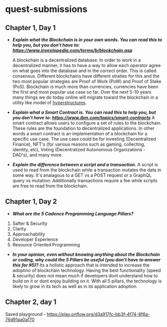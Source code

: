 # quest-submissions

## Chapter 1, Day 1
 - ***Explain what the Blockchain is in your own words. You can read this to help you, but you don't have to: https://www.investopedia.com/terms/b/blockchain.asp***
 
   A blockchain is a decentralized database. In order to work in a decentralized manner, it has to have a way to allow each operator agree on what goes into the database and in the correct order. This is called consensus.  Different blockchains have different straties for this and the two most popular strategies are Proof of Work (PoW) and Proof of Stake (PoS). Blockchain is much more than currencies, currencies have been the first and most popular use case so far.  Over the next 5-10 years many things we do today online will migrate toward the blockchain in a utility like model of [hyperstructures](https://jacob.energy/hyperstructures.html).

 - ***Explain what a Smart Contract is. You can read this to help you, but you don't have to: https://www.ibm.com/topics/smart-contracts***
  A smart contract allows users to configure a set of rules to the blockchain.  These rules are the foundation to decentralized applications.  In other words a smart contract is an implementation of a blockchain for a specific use case.  The use case could be for investing (Decentralized Finance), NFT's (for various reasons such as gaming, collecting, identity, etc), Voting (Decentralized Autonomous Organizations - DAO's), and many more.

 - ***Explain the difference between a script and a transaction.***
 A script is used to read from the blockchain while a transaction mutates the data in some way.  It's analagous to a GET vs a POST request or a GraphQL query vs mutation.  Additionally transactions require a fee while scripts are free to read from the blockchain.


## Chapter 1, Day 2
 - ***What are the 5 Cadence Programming Language Pillars?***
  1. Safter & Security
  2. Clarity
  3. Approachability
  4. Developer Experience
  5. Resource Oriented Programming

 - ***In your opinion, even without knowing anything about the Blockchain or coding, why could the 5 Pillars be useful (you don't have to answer this for #5)?***
  Its a holistic approach that is intended to increase the adoptino of blockchain technology.  Having the best functionality (speed & security) does not mean much if developers dont understand how to build on it or dont enjoy building on it.  With all 5 pillars, the technology is likely to grow in its tech as well as in its application adoption.

## Chapter 2, day 1
Saved playground - https://play.onflow.org/d3a917fc-bb3f-4f74-8f6a-76d91aa0af70
